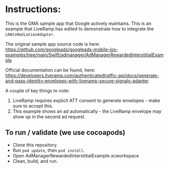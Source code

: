 # Instructions:

This is the GMA sample app that Google actively maintains.
This is an example that LiveRamp has edited to demonstrate how to integrate the `LRAtsMediationAdapter`.

The original sample app source code is here:
https://github.com/googleads/googleads-mobile-ios-examples/tree/main/Swift/admanager/AdManagerRewardedInterstitialExample 

Official documentation can be found, here:
https://developers.liveramp.com/authenticatedtraffic-api/docs/generate-and-pass-identity-envelopes-with-liveramp-secure-signals-adapter

A couple of key things to note:
1. LiveRamp requires explicit ATT consent to generate envelopes - make sure to accept this.
2. This example shows an ad automatically - the LiveRamp envelope may show up in the second ad request.


## To run / validate (we use cocoapods)
- Clone this repository.
- Run `pod update`, then `pod install`.
- Open AdManagerRewardedInterstitialExample.xcworkspace
- Clean, build, and run.

